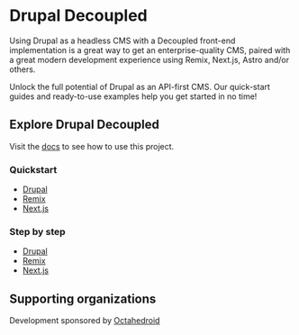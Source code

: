 # Drupal Decoupled

Using Drupal as a headless CMS with a Decoupled front-end implementation is a great way to get an enterprise-quality CMS, paired with a great modern development experience using Remix, Next.js, Astro and/or others.

Unlock the full potential of Drupal as an API-first CMS. Our quick-start guides and ready-to-use examples help you get started in no time!

## Explore Drupal Decoupled

Visit the [docs](https://drupal-decoupled.octahedroid.com/) to see how to use this project.


### Quickstart
- [Drupal](https://drupal-decoupled.octahedroid.com/docs/getting-started/quick-start/drupal/)
- [Remix](https://drupal-decoupled.octahedroid.com/docs/getting-started/quick-start/remix)
- [Next.js](https://drupal-decoupled.octahedroid.com/docs/getting-started/quick-start/next)

### Step by step
- [Drupal](https://drupal-decoupled.octahedroid.com/docs/getting-started/step-by-step/drupal/install/)
- [Remix](https://drupal-decoupled.octahedroid.com/docs/01-getting-started/02-step-by-step/02-starters/01-remix/)
- [Next.js](https://drupal-decoupled.octahedroid.com/docs/01-getting-started/02-step-by-step/02-starters/02-next/)

## Supporting organizations

Development sponsored by [Octahedroid](https://octahedroid.com/)
